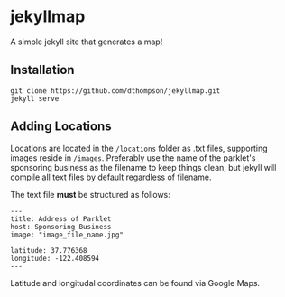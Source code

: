 jekyllmap
=========

A simple jekyll site that generates a map!

Installation
-------------
    git clone https://github.com/dthompson/jekyllmap.git
    jekyll serve

Adding Locations
-----------------
Locations are located in the `/locations` folder as .txt files, supporting images reside in `/images`. Preferably use the name of the parklet's sponsoring business as the filename to keep things clean, but jekyll will compile all text files by default regardless of filename.

The text file **must** be structured as follows:

    ---
    title: Address of Parklet
    host: Sponsoring Business
    image: "image_file_name.jpg"

    latitude: 37.776368
    longitude: -122.408594
    ---

Latitude and longitudal coordinates can be found via Google Maps.
